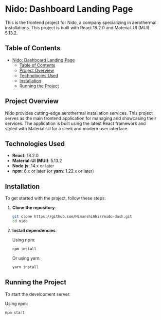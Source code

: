 # Nido: Dashboard Landing Page

This is the frontend project for Nido, a company specializing in aerothermal installations. This project is built with React 18.2.0 and Material-UI (MUI) 5.13.2.

## Table of Contents

- [Nido: Dashboard Landing Page](#nido-dashboard-landing-page)
  - [Table of Contents](#table-of-contents)
  - [Project Overview](#project-overview)
  - [Technologies Used](#technologies-used)
  - [Installation](#installation)
  - [Running the Project](#running-the-project)

## Project Overview

Nido provides cutting-edge aerothermal installation services. This project serves as the main frontend application for managing and showcasing their services. The application is built using the latest React framework and styled with Material-UI for a sleek and modern user interface.

## Technologies Used

- **React**: 18.2.0
- **Material-UI (MUI)**: 5.13.2
- **Node.js**: 14.x or later
- **npm**: 6.x or later (or **yarn**: 1.22.x or later)

## Installation

To get started with the project, follow these steps:

1. **Clone the repository**:

    ```bash
    git clone https://github.com/HimanshiAhir/nido-dash.git
    cd nido
    ```

2. **Install dependencies**:

    Using npm:

    ```bash
    npm install
    ```

    Or using yarn:

    ```bash
    yarn install
    ```

## Running the Project

To start the development server:

Using npm:

```bash
npm start
